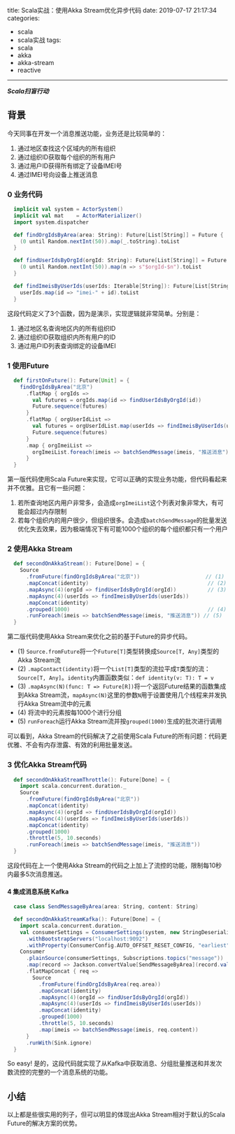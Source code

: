 title: Scala实战：使用Akka Stream优化异步代码
date: 2019-07-17 21:17:34
categories:
  - scala
  - scala实战
tags:
  - scala
  - akka
  - akka-stream
  - reactive
---

***Scala扫盲行动***

## 背景

今天同事在开发一个消息推送功能，业务还是比较简单的：

1. 通过地区查找这个区域内的所有组织
2. 通过组织ID获取每个组织的所有用户
3. 通过用户ID获得所有绑定了设备IMEI号
4. 通过IMEI号向设备上推送消息

### 0 业务代码

```scala
  implicit val system = ActorSystem()
  implicit val mat    = ActorMaterializer()
  import system.dispatcher

  def findOrgIdsByArea(area: String): Future[List[String]] = Future {
    (0 until Random.nextInt(50)).map(_.toString).toList
  }

  def findUserIdsByOrgId(orgId: String): Future[List[String]] = Future {
    (0 until Random.nextInt(50)).map(n => s"$orgId-$n").toList
  }

  def findImeisByUserIds(userIds: Iterable[String]): Future[List[String]] = Future {
    userIds.map(id => "imei-" + id).toList
  }
```

这段代码定义了3个函数，因为是演示，实现逻辑就非常简单。分别是：

1. 通过地区名查询地区内的所有组织ID
2. 通过组织ID获取组织内所有用户的ID
3. 通过用户ID列表查询绑定的设备IMEI

### 1 使用Future

```scala
  def firstOnFuture(): Future[Unit] = {
    findOrgIdsByArea("北京")
      .flatMap { orgIds =>
        val futures = orgIds.map(id => findUserIdsByOrgId(id))
        Future.sequence(futures)
      }
      .flatMap { orgUserIdList =>
        val futures = orgUserIdList.map(userIds => findImeisByUserIds(userIds))
        Future.sequence(futures)
      }
      .map { orgImeiList =>
        orgImeiList.foreach(imeis => batchSendMessage(imeis, "推送消息"))
      }
  }
```

第一版代码使用Scala Future来实现，它可以正确的实现业务功能，但代码看起来并不优雅。且它有一些问题：

1. 若所查询地区内用户非常多，会造成`orgImeiList`这个列表对象非常大，有可能会超过内存限制
2. 若每个组织内的用户很少，但组织很多。会造成`batchSendMessage`的批量发送优化失去效果，因为极端情况下有可能1000个组织的每个组织都只有一个用户

### 2 使用Akka Stream

```scala
  def secondOnAkkaStream(): Future[Done] = {
    Source
      .fromFuture(findOrgIdsByArea("北京"))                     // (1)
      .mapConcat(identity)                                      // (2)
      .mapAsync(4)(orgId => findUserIdsByOrgId(orgId))          // (3)
      .mapAsync(4)(userIds => findImeisByUserIds(userIds))
      .mapConcat(identity)
      .grouped(1000)                                            // (4)
      .runForeach(imeis => batchSendMessage(imeis, "推送消息")) // (5)
  }
```

第二版代码使用Akka Stream来优化之前的基于Future的异步代码。

- (1) `Source.fromFuture`将一个`Future[T]`类型转换成`Source[T, Any]`类型的Akka Stream流
- (2) `.mapContact(identity)`将一个`List[T]`类型的流拉平成`T`类型的流：`Source[T, Any]`。`identity`内置函数类似：`def identity(v: T): T = v`
- (3) `.mapAsync(N)(func: T => Future[R])`将一个返回Future结果的函数集成到Akka Stream流，`mapAsync(N)`这里的参数`N`用于设置使用几个线程来并发执行Akka Stream流中的元素
- (4) 将流中的元素按每1000个进行分组
- (5) `runForeach`运行Akka Stream流并按`grouped(1000)`生成的批次进行调用

可以看到，Akka Stream的代码解决了之前使用Scala Future的所有问题：代码更优雅、不会有内存泄露、有效的利用批量发送。

### 3 优化Akka Stream代码

```scala
  def secondOnAkkaStreamThrottle(): Future[Done] = {
    import scala.concurrent.duration._
    Source
      .fromFuture(findOrgIdsByArea("北京"))
      .mapConcat(identity)
      .mapAsync(4)(orgId => findUserIdsByOrgId(orgId))
      .mapAsync(4)(userIds => findImeisByUserIds(userIds))
      .mapConcat(identity)
      .grouped(1000)
      .throttle(5, 10.seconds)
      .runForeach(imeis => batchSendMessage(imeis, "推送消息"))
  }
```

这段代码在上一个使用Akka Stream的代码之上加上了流控的功能，限制每10秒内最多5次消息推送。

#### 4 集成消息系统 Kafka

```scala
  case class SendMessageByArea(area: String, content: String)

  def secondOnAkkaStreamKafka(): Future[Done] = {
    import scala.concurrent.duration._
    val consumerSettings = ConsumerSettings(system, new StringDeserializer, new StringDeserializer)
      .withBootstrapServers("localhost:9092")
      .withProperty(ConsumerConfig.AUTO_OFFSET_RESET_CONFIG, "earliest")
    Consumer
      .plainSource(consumerSettings, Subscriptions.topics("message"))
      .map(record => Jackson.convertValue[SendMessageByArea](record.value()))
      .flatMapConcat { req =>
        Source
          .fromFuture(findOrgIdsByArea(req.area))
          .mapConcat(identity)
          .mapAsync(4)(orgId => findUserIdsByOrgId(orgId))
          .mapAsync(4)(userIds => findImeisByUserIds(userIds))
          .mapConcat(identity)
          .grouped(1000)
          .throttle(5, 10.seconds)
          .map(imeis => batchSendMessage(imeis, req.content))
      }
      .runWith(Sink.ignore)
  }
```

So easy! 是的，这段代码就实现了从Kafka中获取消息、分组批量推送和并发次数流控的完整的一个消息系统的功能。

## 小结

以上都是些很实用的列子，但可以明显的体现出Akka Stream相对于默认的Scala Future的解决方案的优势。

